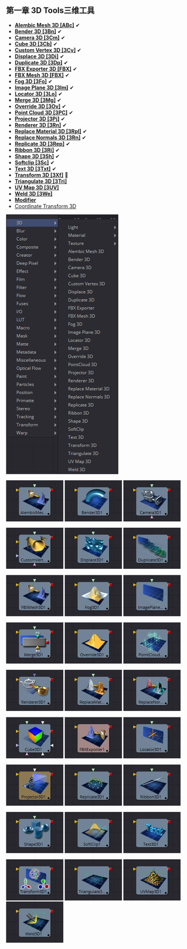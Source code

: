 ## 第一章 3D Tools三维工具

- **[Alembic Mesh 3D [ABc]](./Alembic%20Mesh%203D%20[ABc].md)** ✔
- **[Bender 3D [3Bn]](./Bender%203D%20[3Bn].md)** ✔
- **[Camera 3D [3Cm]](./Camera%203D%20[3Cm].md)** ✔
- **[Cube 3D [3Cb]](./Cube%203D%20[3Cb].md)** ✔
- **[Custom Vertex 3D [3Cv]](./Custom%20Vertex%203D%20[3Cv].md)** ✔
- **[Displace 3D [3Di]](./Displace%203D%20[3Di].md)** ✔
- **[Duplicate 3D [3Dp]](./Duplicate%203D%20[3Dp].md)** ✔
- **[FBX Exporter 3D [FBX]](./FBX%20Exporter%203D%20[FBX].md)** ✔
- **[FBX Mesh 3D [FBX]](./FBX%20Mesh%203D%20[FBX].md)** ✔
- **[Fog 3D [3Fo]](./Fog%203D%20[3Fo].md)** ✔
- **[Image Plane 3D [3Im]](./Image%20Plane%203D%20[3Im].md)** ✔
- **[Locator 3D [3Lo]](./Locator%203D%20[3Lo].md)** ✔
- **[Merge 3D [3Mg]](./Merge%203D%20[3Mg].md)** ✔
- **[Override 3D [3Ov]](./Override%203D%20[3Ov].md)** ✔
- **[Point Cloud 3D [3PC]](./Point%20Cloud%203D%20[3PC].md)** ✔
- **[Projector 3D [3Pj]](./Projector%203D%20[3Pj].md)** ✔
- **[Renderer 3D [3Rn]](./Renderer%203D%20[3Rn].md)** ✔
- **[Replace Material 3D [3Rpl]](./Replace%20Material%203D%20[3Rpl].md)** ✔
- **[Replace Normals 3D [3Rn]](./Replace%20Normals%203D%20[3Rn].md)** ✔
- **[Replicate 3D [3Rep]](./Replicate%203D%20[3Rep].md)** ✔
- **[Ribbon 3D [3Ri]](./Ribbon%203D%20[3Ri].md)** ✔
- **[Shape 3D [3Sh]](./Shape%203D%20[3Sh].md)** ✔
- **[Softclip [3Sc]](./Softclip%20[3Sc].md)** ✔
- **[Text 3D [3Txt]](./Text%203D%20[3Txt].md)** ✔
- **[Transform 3D [3Xf]](./Transform%203D%20[3Xf].md)** 📌
- **[Triangulate 3D [3Tri]](./Triangulate%203D%20[3Tri].md)** 
- **[UV Map 3D [3UV]](./UV%20Map%203D%20[3UV].md)** 
- **[Weld 3D [3We]](./Weld%203D%20[3We].md)** 
- **[Modifier](./Modifier.md)** 
- [Coordinate Transform 3D](./Coordinate%20Transform%203D.md) 

![index_menu](images/index_menu.png)

 ![index_AlembicMesh3D](images/index_AlembicMesh3D.jpg) ![index_Bender3D](images/index_Bender3D.jpg) ![index_Camera3D](images/index_Camera3D.jpg)

 ![index_CustomVertex3D](images/index_CustomVertex3D.jpg) ![index_Displace3D](images/index_Displace3D.jpg) ![index_Duplicate3D](images/index_Duplicate3D.jpg)

 ![index_FBXMesh3D](images/index_FBXMesh3D.jpg) ![index_Fog3D](images/index_Fog3D.jpg) ![index_ImagePlane3D](images/index_ImagePlane3D.jpg)

 ![index_Merge3D](images/index_Merge3D.jpg) ![index_Override3D](images/index_Override3D.jpg) ![index_PointCloud3D](images/index_PointCloud3D.jpg)

 ![index_Renderer3D](images/index_Renderer3D.jpg) ![index_ReplaceMaterial3D](images/index_ReplaceMaterial3D.jpg) ![index_ReplaceNormals3D](images/index_ReplaceNormals3D.jpg)

 ![index_Cube3D](images/index_Cube3D.jpg) ![index_FBXExporter3D](images/index_FBXExporter3D.jpg) ![index_Locator3D](images/index_Locator3D.jpg)

 ![index_Projector3D](images/index_Projector3D.jpg) ![index_Replicate3D](images/index_Replicate3D.jpg) ![index_Ribbon3D](images/index_Ribbon3D.jpg)

 ![index_Shape3D](images/index_Shape3D.jpg) ![index_Softclip](images/index_Softclip.jpg) ![index_Text3D](images/index_Text3D.jpg)

 ![index_Transform3D](images/index_Transform3D.jpg) ![index_Triangulate3D](images/index_Triangulate3D.jpg) ![index_UVMap3D](images/index_UVMap3D.jpg) ![index_Weld3D](images/index_Weld3D.jpg)
